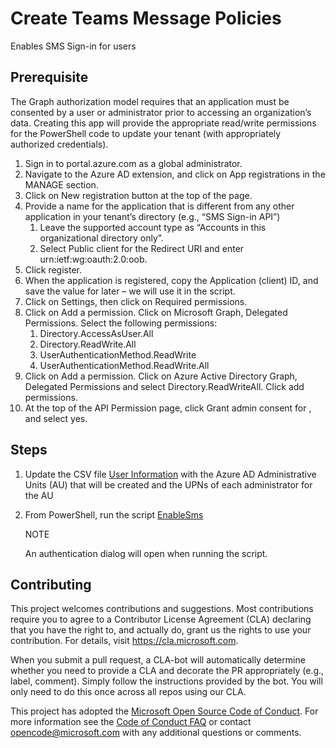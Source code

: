 # Create Teams Message Policies

Enables SMS Sign-in for users

## Prerequisite

The Graph authorization model requires that an application must be consented by a user or administrator prior to accessing an organization’s data.  Creating this app will provide the appropriate read/write permissions for the PowerShell code to update your tenant (with appropriately authorized credentials).

1.	Sign in to portal.azure.com as a global administrator.
2.	Navigate to the Azure AD extension, and click on App registrations in the MANAGE section.
3.	Click on New registration button at the top of the page.
4.  Provide a name for the application that is different from any other application in your tenant’s directory (e.g., “SMS Sign-in API”)
    1.  Leave the supported account type as “Accounts in this organizational directory only”.
    2.  Select Public client for the Redirect URI and enter urn:ietf:wg:oauth:2.0:oob.
5.	Click register.
6.	When the application is registered, copy the Application (client) ID, and save the value for later – we will use it in the script.
6.	Click on Settings, then click on Required permissions.
7.	Click on Add a permission. Click on Microsoft Graph, Delegated Permissions. Select the following permissions:
    1.	Directory.AccessAsUser.All
    2.	Directory.ReadWrite.All
    3.  UserAuthenticationMethod.ReadWrite
    4.  UserAuthenticationMethod.ReadWrite.All
8.	Click on Add a permission. Click on Azure Active Directory Graph, Delegated Permissions and select Directory.ReadWriteAll.  Click add permissions.
9.	At the top of the API Permission page, click Grant admin consent for <your tenant name>, and select yes.


## Steps

1. Update the CSV file [User Information](../data/users.csv) with the Azure AD Administrative Units (AU) that will be created and the UPNs of each administrator for the AU
2. From PowerShell, run the script [EnableSms](../scripts/EnableSms.ps1)

    NOTE
    
    An authentication dialog will open when running the script.

## Contributing

This project welcomes contributions and suggestions. Most contributions require you to agree to a Contributor License Agreement (CLA) declaring that you have the right to, and actually do, grant us the rights to use your contribution. For details, visit https://cla.microsoft.com.

When you submit a pull request, a CLA-bot will automatically determine whether you need to provide a CLA and decorate the PR appropriately (e.g., label, comment). Simply follow the instructions provided by the bot. You will only need to do this once across all repos using our CLA.

This project has adopted the [Microsoft Open Source Code of Conduct](https://opensource.microsoft.com/codeofconduct/). For more information see the [Code of Conduct FAQ](https://opensource.microsoft.com/codeofconduct/faq/) or contact opencode@microsoft.com with any additional questions or comments.
